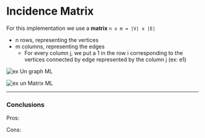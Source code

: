 # Incidence Matrix
For this implementation we use a **matrix** `n x m = |V| x |E|` 
* n rows, representing the vertices
* m columns, representing the edges
  * For every column j, we put a 1 in the row i corresponding to the vertices
  connected by edge represented by the column j (ex: e1)

![ex Un graph ML](https://github.com/PayThePizzo/DataStrutucures-Algorithms/blob/main/Resources/exUngraphIM.png?raw=TRUE)

![ex un Matrix ML](https://github.com/PayThePizzo/DataStrutucures-Algorithms/blob/main/Resources/exUnmatrixIM.png?raw=TRUE)

---

### Conclusions

Pros:

Cons:
